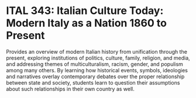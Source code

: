 # ITAL 343: Italian Culture Today: Modern Italy as a Nation 1860 to Present

Provides an overview of modern Italian history from unification through the present, exploring institutions of politics, culture, family, religion, and media, and addressing themes of multiculturalism, racism, gender, and populism among many others. By learning how historical events, symbols, ideologies and narratives overlay contemporary debates over the proper relationship between state and society, students learn to question their assumptions about such relationships in their own country as well.